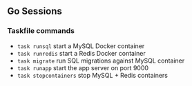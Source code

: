 ## Go Sessions

### Taskfile commands
- ```task runsql```  start a MySQL Docker container
- ```task runredis``` start a Redis Docker container
- ```task migrate```  run SQL migrations against MySQL container
- ```task runapp```   start the app server on port 9000
- ```task stopcontainers```   stop MySQL + Redis containers